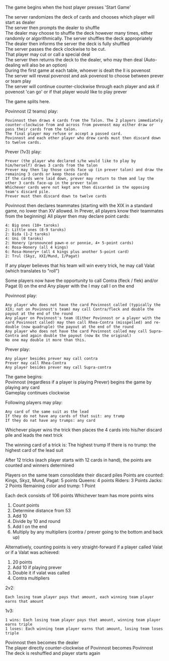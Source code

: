 The game begins when the host player presses 'Start Game'

The server randomizes the deck of cards and chooses which player will start as dealer\
The server then prompts the dealer to shuffle\
The dealer may choose to shuffle the deck however many times, either randomly or algorithmically. The server shuffles the deck appropriately\
The dealer then informs the server the deck is fully shuffled\
The server passes the deck clockwise to be cut.\
That player may cut or call a special deal\
The server then returns the deck to the dealer, who may then deal (Auto-dealing will also be an option)\
During the first game at each table, whoever is dealt the II is povenost\
The server will reveal povenost and ask povenost to choose between prever or team play\
The server will continue counter-clockwise through each player and ask if povenost 'can go' or if that player would like to play prever

The game splits here.

Povinnost (2 teams) play:

    Povinnost then draws 4 cards from the Talon. The 2 players immediately counter-clockwise from and across from povenost may either draw or pass their cards from the talon.
    The final player may refuse or accept a passed card.
    Povinnost and each other player who drew cards must then discard down to twelve cards.
Prever (1v3) play:

    Prever (the player who declared s/he would like to play by him/herself) draws 3 cards from the talon
    Prever may then lay those cards face up (in prever talon) and draw the remaining 3 cards or keep those cards
    If the cards were laid down, prever may return to them and lay the other 3 cards face-up in the prever talon
    Whichever cards were not kept are then discarded in the opposing team's discard pile.
    Prever must then discard down to twelve cards

Povinnost then declares teammates (starting with the XIX in a standard game, no lower than XV allowed. In Prever, all players know their teammates from the beginning)
All player then may declare point cards:

    4: Big ones (10+ taroks)
    2: Little ones (8-9 taroks)
    2: Bida (1-2 taroks)
    4: Uni (0 taroks)
    2: Honery (pronounced pawn-e or ponnie, 4+ 5-point cards)
    4: Rosa-Honery (all 4 kings)
    6: Rosa-Honery+ (all 4 kings plus another 5-point card)  
    2: Trul (Skyz, XXI/Mund, I/Pagat)

If any player believes that his team will win every trick, he may call Valat (which translates to "roll")

Some players now have the opportunity to call Contra (fleck / flek) and/or Pagat (I) on the end
Any player with the I may call I on the end

Povinnost play:

    Any player who does not have the card Povinnost called (typically the XIX; not on Povinnost's team) may call Contra/fleck and double the payout at the end of the round
    Any player on Povinnost's team (Either Povinnost or a player with the card Povinnost called) may then call Rhea-Contra (misspelled) and re-double (now quadruple) the payout at the end of the round
    Any player who does not have the card Povinnost called may call Supra-Contra and again double the payout (now 8x the original)
    No one may double it more than this.
Prever play:

    Any player besides prever may call contra
    Prever may call Rhea-Contra
    Any player besides prever may call Supra-contra

The game begins:\
Povinnost (regardless if a player is playing Prever) begins the game by playing any card\
Gameplay continues clockwise

Following players may play:

    Any card of the same suit as the lead
    If they do not have any cards of that suit: any trump
    If they do nat have any trumps: any card

Whichever player wins the trick then places the 4 cards into his/her discard pile and leads the next trick

The winning card of a trick is:
    The highest trump
    If there is no trump: the highest card of the lead suit

After 12 tricks (each player starts with 12 cards in hand), the points are counted and winners determined

Players on the same team consolidate their discard piles
Points are counted:
    Kings, Skyz, Mund, Pagat:   5 points
    Queens:                     4 points
    Riders:                     3 Points
    Jacks:                      2 Points
    Remaining color and trump:  1 Point

Each deck consists of 106 points
Whichever team has more points wins

1. Count points
2. Determine distance from 53
3. Add 10
4. Divide by 10 and round
5. Add I on the end
6. Multiply by any multipliers (contra / prever going to the bottom and back up)

Alternatively, counting points is very straight-forward if a player called Valat or if a Valat was achieved:

1. 20 points
2. Add 10 if playing prever
3. Double it if valat was called
4. Contra multipliers

2v2:

    Each losing team player pays that amount, each winning team player earns that amount
1v3:

    1 wins: Each losing team player pays that amount, winning team player earns triple
    1 loses: Each winning team player earns that amount, losing team loses triple

Povinnost then becomes the dealer\
The player directly counter-clockwise of Povinnost becomes Povinnost\
The deck is reshuffled and player starts again
